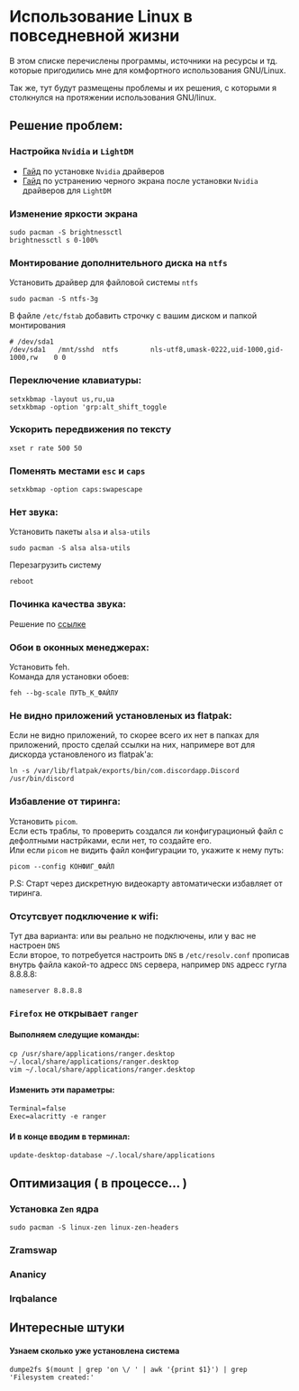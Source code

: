 # Использование Linux в повседневной жизни

В этом списке перечислены программы, источники на ресурсы и тд. которые пригодились мне для комфортного использования GNU/Linux. 

Так же, тут будут размещены проблемы и их решения, с которыми я столкнулся на протяжении использования GNU/linux.


## Решениe проблем:
### Настройка `Nvidia` и `LightDM`
- [Гайд](https://www.youtube.com/watch?v=jncc3QL8RWI) по установке `Nvidia` драйверов  
- [Гайд](https://wiki.archlinux.org/title/NVIDIA_Optimus#LightDM) по устранению черного экрана после установки `Nvidia` драйверов для `LightDM`  
 

### Изменение яркости экрана
```
sudo pacman -S brightnessctl
brightnessctl s 0-100%
```

### Монтирование дополнительного диска на `ntfs`
Установить драйвер для файловой системы `ntfs`
```
sudo pacman -S ntfs-3g
```
В файле `/etc/fstab` добавить строчку с вашим диском и папкой монтирования  

```
# /dev/sda1
/dev/sda1   /mnt/sshd  ntfs        nls-utf8,umask-0222,uid-1000,gid-1000,rw    0 0
```
### Переключение клавиатуры:
```
setxkbmap -layout us,ru,ua  
setxkbmap -option 'grp:alt_shift_toggle
```

### Ускорить передвижения по тексту
```
xset r rate 500 50
```

### Поменять местами `esc` и `caps`
 ```
 setxkbmap -option caps:swapescape
 ```

### Нет звука:
Установить пакеты `alsa` и `alsa-utils`
```
sudo pacman -S alsa alsa-utils
```
Перезагрузить систему
```
reboot
```

### Починка качества звука:
Решение по [ссылке](https://www.opennet.ru/tips/3141_pulseaudio_alsa_linux_sound_audio.shtml)  

### Обои в оконных менеджерах:
Установить feh.  
Команда для установки обоев:  
```
feh --bg-scale ПУТЬ_К_ФАЙЛУ
```

### Не видно приложений установленых из flatpak:
Если не видно приложений, то скорее всего их нет в папках для приложений, просто сделай ссылки на них, напримере вот для дискорда установленого из flatpak'a:  
```
ln -s /var/lib/flatpak/exports/bin/com.discordapp.Discord /usr/bin/discord
```

### Избавление от тиринга:
Установить `picom`.  
Если есть траблы, то проверить создался ли конфигурационый файл с дефолтными настрйками, если нет, то создайте его.  
Или если `picom` не видить файл конфигурации то, укажите к нему путь:  
```
picom --config КОНФИГ_ФАЙЛ
```

P.S: Старт через дискретную видеокарту автоматически избавляет от тиринга.

### Отсутсвует подключение к wifi:
Тут два варианта: или вы реально не подключены, или у вас не настроен `DNS`   
Если второе, то потребуется настроить `DNS` в `/etc/resolv.conf` прописав внутрь файла какой-то адресс `DNS` сервера, например `DNS` адресс гугла 8.8.8.8:  
```
nameserver 8.8.8.8
```  

### `Firefox` не открывает `ranger`
#### Выполняем следущие команды:  
```
cp /usr/share/applications/ranger.desktop ~/.local/share/applications/ranger.desktop 
vim ~/.local/share/applications/ranger.desktop
```  
#### Изменить эти параметры:

```
Terminal=false
Exec=alacritty -e ranger
```  
#### И в конце вводим в терминал:
```
update-desktop-database ~/.local/share/applications
```

## Оптимизация ( в процессе... )
### Установка `Zen` ядра 
```
sudo pacman -S linux-zen linux-zen-headers
```
### Zramswap
### Ananicy
### Irqbalance


## Интересные штуки
#### Узнаем сколько уже установлена система
```
dumpe2fs $(mount | grep 'on \/ ' | awk '{print $1}') | grep 'Filesystem created:'
```
